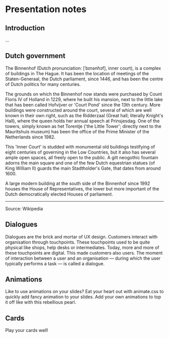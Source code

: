# Presentation notes

## Introduction

…

## Dutch government

The Binnenhof (Dutch pronunciation: [ˈbɪnənɦɔf], inner court), is a complex of buildings in The Hague. It has been the location of meetings of the Staten-Generaal, the Dutch parliament, since 1446, and has been the centre of Dutch politics for many centuries.

The grounds on which the Binnenhof now stands were purchased by Count Floris IV of Holland in 1229, where he built his mansion, next to the little lake that has been called Hofvijver or 'Court Pond' since the 13th century. More buildings were constructed around the court, several of which are well known in their own right, such as the Ridderzaal (Great hall; literally Knight's Hall), where the queen holds her annual speech at Prinsjesdag. One of the towers, simply known as het Torentje ('the Little Tower'; directly next to the Mauritshuis museum) has been the office of the Prime Minister of the Netherlands since 1982.

This 'Inner Court' is studded with monumental old buildings testifying of eight centuries of governing in the Low Countries, but it also has several ample open spaces, all freely open to the public. A gilt neogothic fountain adorns the main square and one of the few Dutch equestrian statues (of King William II) guards the main Stadtholder's Gate, that dates from around 1600.

A large modern building at the south side of the Binnenhof since 1992 houses the House of Representatives, the lower but more important of the Dutch democratically elected Houses of parliament.

---

Source: Wikipedia

## Dialogues

Dialogues are the brick and mortar of UX design. Customers interact with organisation through touchpoints. These touchpoints used to be quite physical like shops, help desks or intermediates. Today, more and more of these touchpoints are digital. This made customers also users. The moment of interaction between a user and an organisation — during which the user typically performs a task — is called a dialogue.

## Animations

Like to use animations on your slides? Eat your heart out with animate.css to quickly add fancy animation to your slides. Add your own animations to top it off like with this rebellious pearl.

## Cards

Play your cards well!
